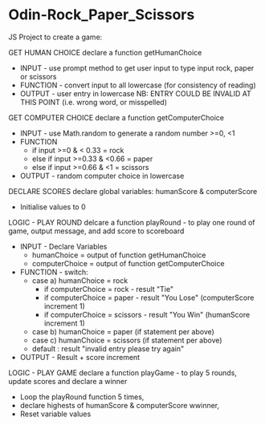 # Odin-Rock_Paper_Scissors

JS Project to create a game:


GET HUMAN CHOICE
declare a function getHumanChoice
- INPUT - use prompt method to get user input to type input rock, paper or scissors
- FUNCTION  - convert input to all lowercase (for consistency of reading)
- OUTPUT - user entry in lowercase  NB: ENTRY COULD BE INVALID AT THIS POINT (i.e. wrong word, or misspelled)


GET COMPUTER CHOICE
declare a function getComputerChoice
- INPUT - use Math.random to generate a random number >=0, <1
- FUNCTION
  - if   input >=0 & < 0.33        = rock 
  - else if  input >=0.33 & <0.66  = paper   
  - else if  input >=0.66 & <1     = scissors
- OUTPUT - random computer choice in lowercase

DECLARE SCORES
declare global variables: humanScore & computerScore
- Initialise values to 0 
  

LOGIC - PLAY ROUND
delcare a function playRound - to play one round of game, output message, and add score to scoreboard
- INPUT - Declare Variables
  - humanChoice = output of function getHumanChoice
  - computerChoice = output of function getComputerChoice
- FUNCTION - switch:
  - case a) humanChoice = rock
    - if computerChoice = rock - result "Tie" 
    - if computerChoice = paper - result "You Lose" (computerScore increment 1)
    - if computerChoice = scissors - result "You Win" (humanScore increment 1)
  - case b) humanChoice = paper  (if statement per above)
  - case c) humanChoice = scissors  (if statement per above)
  - default : result "invalid entry please try again"
- OUTPUT - Result + score increment
  

LOGIC - PLAY GAME
declare a function playGame - to play 5 rounds, update scores and declare a winner
- Loop the playRound function 5 times,
- declare highests of humanScore & computerScore wwinner,
- Reset variable values 

